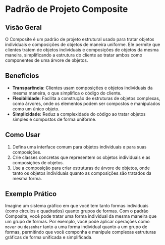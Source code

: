 # Padrão de Projeto Composite

## Visão Geral
O Composite é um padrão de projeto estrutural usado para tratar objetos individuais e composições de objetos de maneira uniforme. Ele permite que clientes tratem de objetos individuais e composições de objetos da mesma maneira, simplificando a estrutura do cliente ao tratar ambos como componentes de uma árvore de objetos.

## Benefícios
- **Transparência:** Clientes usam composições e objetos individuais da mesma maneira, o que simplifica o código do cliente.
- **Flexibilidade:** Facilita a construção de estruturas de objetos complexas, como árvores, onde os elementos podem ser compostos e manipulados como um único objeto.
- **Simplicidade:** Reduz a complexidade do código ao tratar objetos simples e compostos de forma uniforme.

## Como Usar
1. Defina uma interface comum para objetos individuais e para suas composições.
2. Crie classes concretas que representem os objetos individuais e as composições de objetos.
3. Use a composição para criar estruturas de árvore de objetos, onde tanto os objetos individuais quanto as composições são tratados da mesma forma.

## Exemplo Prático
Imagine um sistema gráfico em que você tem tanto formas individuais (como círculos e quadrados) quanto grupos de formas. Com o padrão Composite, você pode tratar uma forma individual da mesma maneira que um grupo de formas. Por exemplo, você pode aplicar operações como `mover` ou `desenhar` tanto a uma forma individual quanto a um grupo de formas, permitindo que você componha e manipule complexas estruturas gráficas de forma unificada e simplificada.
